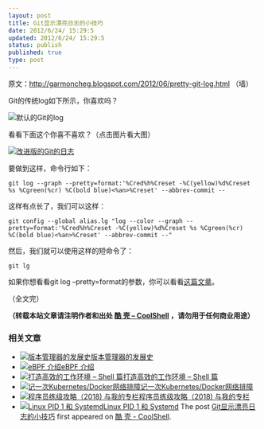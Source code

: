 ```yaml
---
layout: post
title: Git显示漂亮日志的小技巧
date: 2012/6/24/ 15:29:5
updated: 2012/6/24/ 15:29:5
status: publish
published: true
type: post
---
```


原文：<http://garmoncheg.blogspot.com/2012/06/pretty-git-log.html> （墙）


Git的传统log如下所示，你喜欢吗？


![](https://coolshell.cn/wp-content/uploads/2012/06/git.log_.01.png "默认的Git的log")


看看下面这个你喜不喜欢？（点击图片看大图）



[![](https://coolshell.cn/wp-content/uploads/2012/06/git.log_.02.png "改进版的Git的日志")](https://coolshell.cn/wp-content/uploads/2012/06/git.log_.02.png)


要做到这样，命令行如下：


`git log --graph --pretty=format:'%Cred%h%Creset -%C(yellow)%d%Creset %s %Cgreen(%cr) %C(bold blue)<%an>%Creset' --abbrev-commit --`


这样有点长了，我们可以这样：


`git config --global alias.lg "log --color --graph --pretty=format:'%Cred%h%Creset -%C(yellow)%d%Creset %s %Cgreen(%cr) %C(bold blue)<%an>%Creset' --abbrev-commit --"`


然后，我们就可以使用这样的短命令了：


`git lg`


如果你想看看git log –pretty=format的参数，你可以看看[这篇文章](http://git-scm.com/book/zh/Git-%E5%9F%BA%E7%A1%80-%E6%9F%A5%E7%9C%8B%E6%8F%90%E4%BA%A4%E5%8E%86%E5%8F%B2)。


（全文完）



**（转载本站文章请注明作者和出处 [酷 壳 – CoolShell](https://coolshell.cn/) ，请勿用于任何商业用途）**



### 相关文章

* [![版本管理器的发展史](https://coolshell.cn/wp-content/uploads/2010/11/scmhistory-150x150.png)](https://coolshell.cn/articles/3288.html)[版本管理器的发展史](https://coolshell.cn/articles/3288.html)
* [![eBPF 介绍](https://coolshell.cn/wp-content/uploads/2022/12/eBPF-150x150.jpeg)](https://coolshell.cn/articles/22320.html)[eBPF 介绍](https://coolshell.cn/articles/22320.html)
* [![打造高效的工作环境 – Shell 篇](https://coolshell.cn/wp-content/uploads/2019/03/linux.ninja_-150x150.png)](https://coolshell.cn/articles/19219.html)[打造高效的工作环境 – Shell 篇](https://coolshell.cn/articles/19219.html)
* [![记一次Kubernetes/Docker网络排障](https://coolshell.cn/wp-content/uploads/2018/12/docker-networking-1-150x150.png)](https://coolshell.cn/articles/18654.html)[记一次Kubernetes/Docker网络排障](https://coolshell.cn/articles/18654.html)
* [![程序员练级攻略（2018)  与我的专栏](https://coolshell.cn/wp-content/uploads/2018/05/300x262-150x150.jpg)](https://coolshell.cn/articles/18360.html)[程序员练级攻略（2018) 与我的专栏](https://coolshell.cn/articles/18360.html)
* [![Linux PID 1 和 Systemd](https://coolshell.cn/wp-content/uploads/2017/07/systemd-1-150x150.jpeg)](https://coolshell.cn/articles/17998.html)[Linux PID 1 和 Systemd](https://coolshell.cn/articles/17998.html)
The post [Git显示漂亮日志的小技巧](https://coolshell.cn/articles/7755.html) first appeared on [酷 壳 - CoolShell](https://coolshell.cn).